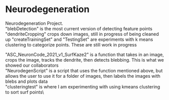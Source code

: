 # Neurodegeneration
Neurodegeneration Project.\
"blebDetection" is the most current version of detecting feature points
"dendriteCropping" crops down images, still in progress of being cleaned up 
"createTrainingSet" and "TestingSet" are experiments with k means clustering to categorize points. These are still work in progress










"ASC_NeuronCode_2021_v1_SurfKaze2" is a function that takes in an image, crops the image, tracks the dendrite, then detects blebbing. This is what we showed our collaborators\
"NeurodegenScript" is a script that uses the function mentioned above, but allows the user to use it for a folder of images, then labels the images with blebs and plots data\
"clusteringtest" is where I am experimenting with using kmeans clustering to sort surf points\

